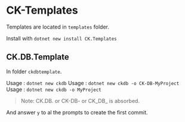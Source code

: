 ﻿# CK-Templates

Templates are located in `templates` folder.

Install with `dotnet new install CK.Templates`

## CK.DB.Template

In folder `ckdbtemplate`.

Usage : `dotnet new ckdb`
Usage : `dotnet new ckdb -o CK-DB-MyProject`
Usage : `dotnet new ckdb -o MyProject`

> Note: CK.DB. or CK-DB- or CK_DB_ is absorbed. 

And answer `y` to al the prompts to create the first commit.
